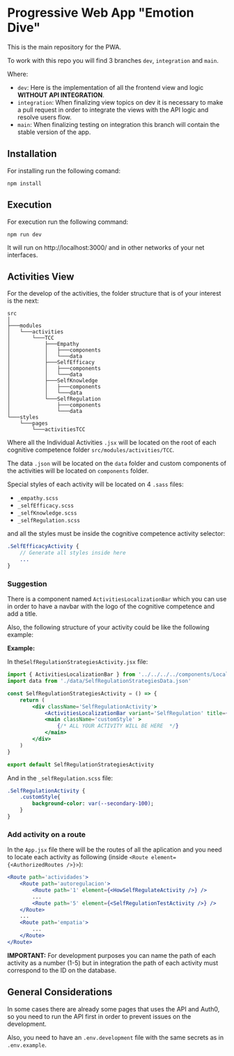 # Progressive Web App "Emotion Dive"

This is the main repository for the PWA.

To work with this repo you will find 3 branches ``dev``, ``integration`` and ``main``.

Where: 
- ``dev``: Here is the implementation of all the frontend view and logic **WITHOUT API INTEGRATION**.
- ``integration``: When finalizing view topics on dev it is necessary to make a pull request in order to integrate the views with the API logic and resolve users flow.
- ``main``: When finalizing testing on integration this branch will contain the stable version of the app.

## Installation
For installing run the following comand:

```
npm install
```
## Execution
For execution run the following command:
```
npm run dev
```
It will run on  http://localhost:3000/ and in other networks of your net interfaces.

## Activities View
For the develop of the activities, the folder structure that is of your interest is the next:
```
src
│
├───modules
│   └───activities
│       └───TCC
│           ├───Empathy
│           │   ├───components
│           │   └───data
│           ├───SelfEfficacy
│           │   ├───components
│           │   └───data
│           ├───SelfKnowledge
│           │   ├───components
│           │   └───data
│           └───SelfRegulation
│               ├───components
│               └───data
└───styles
    └───pages
        └───activitiesTCC
```
Where all the Individual Activities ``.jsx`` will be located on the root of each cognitive competence folder ``src/modules/activities/TCC``.

The data ``.json`` will be located on the ``data`` folder and custom components of the activities will be located on ``components`` folder.

Special styles of each activity will be located on 4 ``.sass`` files:
- ``_empathy.scss``
- ``_selfEfficacy.scss``
- ``_selfKnowledge.scss``
- ``_selfRegulation.scss``

and all the styles must be inside the cognitive competence activity selector:

```sass
.SelfEfficacyActivity {
	// Generate all styles inside here
    ...
}
```
### Suggestion
There is a component named ``ActivitiesLocalizationBar`` which you can use in order to have a navbar with the logo of the cognitive competence and add a title.

Also, the following structure of your activity could be like the following example:

**Example:**

In the``SelfRegulationStrategiesActivity.jsx`` file:
```jsx
import { ActivitiesLocalizationBar } from '../../../../components/LocalizationBar'
import data from './data/SelfRegulationStrategiesData.json'

const SelfRegulationStrategiesActivity = () => {
	return (
		<div className='SelfRegulationActivity'>
			<ActivitiesLocalizationBar variant='SelfRegulation' title={data.title} />
			<main className='customStyle' >
				{/* ALL YOUR ACTIVITY WILL BE HERE  */}
            </main>
		</div>
	)
}

export default SelfRegulationStrategiesActivity

```
And in the ``_selfRegulation.scss`` file:
```sass
.SelfRegulationActivity {
	.customStyle{
        background-color: var(--secondary-100);
    }
}
```

### Add activity on a route
In the ``App.jsx`` file there will be the routes of all the aplication and you need to locate each activity as following (inside ``<Route element={<AuthorizedRoutes />}>``):
```jsx
<Route path='actividades'>
    <Route path='autoregulacion'>
        <Route path='1' element={<HowSelfRegulateActivity />} />
        ...
        <Route path='5' element={<SelfRegulationTestActivity />} />
    </Route>
    ...
    <Route path='empatia'>
        ...
    </Route>
</Route>
```
**IMPORTANT:** For development purposes you can name the path of each activity as a number (1-5) but in integration the path of each activity must correspond to the ID on the database.

## General Considerations
In some cases there are already some pages that uses the API and Auth0, so you need to run the API first in order to prevent issues on the development.

Also, you need to have an ``.env.development`` file with the same secrets as in ``.env.example``.

